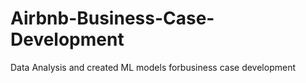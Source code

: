 # Airbnb-Business-Case-Development
Data Analysis and created ML models forbusiness case development
